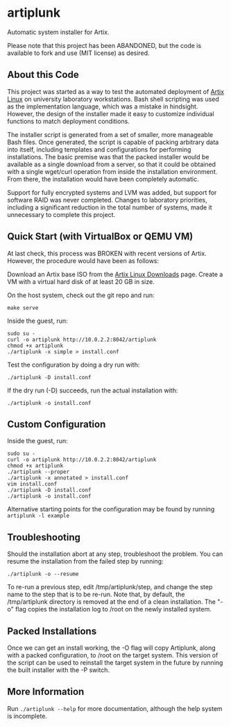 # artiplunk

Automatic system installer for Artix.

Please note that this project has been ABANDONED, but the code is available to fork and use (MIT license) as desired.


## About this Code

This project was started as a way to test the automated deployment of [Artix Linux](https://artixlinux.org) on
university laboratory workstations. Bash shell scripting was used as the implementation language, which was a mistake
in hindsight. However, the design of the installer made it easy to customize individual functions to match
deployment conditions.

The installer script is generated from a set of smaller, more manageable Bash files. Once generated, the script is
capable of packing arbitrary data into itself, including templates and configurations for performing installations.
The basic premise was that the packed installer would be available as a single download from a server, so that it
could be obtained with a single wget/curl operation from inside the installation environment. From there, the
installation would have been completely automatic.

Support for fully encrypted systems and LVM was added, but support for software RAID was never completed. Changes to
laboratory priorities, including a significant reduction in the total number of systems, made it unnecessary to
complete this project.


## Quick Start (with VirtualBox or QEMU VM)

At last check, this process was BROKEN with recent versions of Artix. However, the procedure would have been as
follows:

Download an Artix base ISO from the [Artix Linux Downloads](https://artixlinux.org/download.php) page. Create a
VM with a virtual hard disk of at least 20 GB in size.

On the host system, check out the git repo and run:

```make serve```

Inside the guest, run:

```
sudo su -
curl -o artiplunk http://10.0.2.2:8042/artiplunk
chmod +x artiplunk
./artiplunk -x simple > install.conf

```

Test the configuration by doing a dry run with:

```
./artiplunk -D install.conf
```

If the dry run (-D) succeeds, run the actual installation with:

```./artiplunk -o install.conf```


## Custom Configuration

Inside the guest, run:

```
sudo su -
curl -o artiplunk http://10.0.2.2:8042/artiplunk
chmod +x artiplunk
./artiplunk --proper
./artiplunk -x annotated > install.conf
vim install.conf
./artiplunk -D install.conf
./artiplunk -o install.conf
```

Alternative starting points for the configuration may be found by running ```artiplunk -l example```


## Troubleshooting

Should the installation abort at any step, troubleshoot the problem. You can resume the installation from the failed
step by running:

```./artiplunk -o --resume```

To re-run a previous step, edit /tmp/artiplunk/step, and change the step name to the step that is to be re-run. Note
that, by default, the /tmp/artiplunk directory is removed at the end of a clean installation. The "-o" flag copies
the installation log to /root on the newly installed system.


## Packed Installations

Once we can get an install working, the -O flag will copy Artiplunk, along with a packed configuration, to /root on
the target system. This version of the script can be used to reinstall the target system in the future by running
the built installer with the -P switch.


## More Information

Run ```./artiplunk --help``` for more documentation, although the help system is incomplete.
